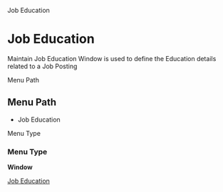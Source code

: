 
Job Education
# Job Education


Maintain Job Education Window is used to define the Education details related to a Job Posting

Menu Path
## Menu Path



- Job Education

Menu Type
### Menu Type

**Window**


[Job Education](../../functional-guide/window/window-job-education.md)